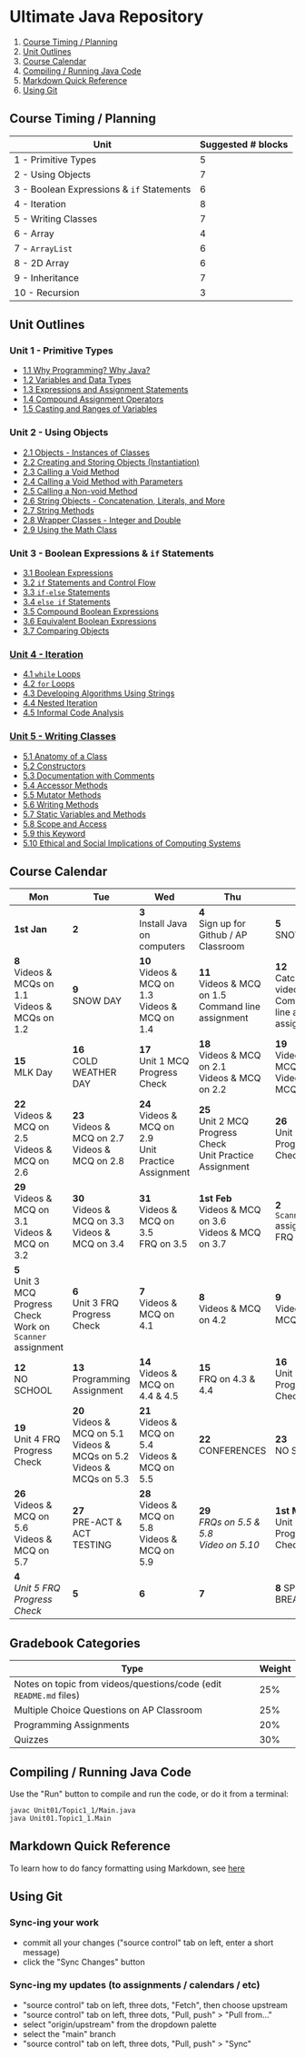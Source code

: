 # Ultimate Java Repository

1. [Course Timing / Planning](#course-timing--planning)
1. [Unit Outlines](#unit-outlines)
1. [Course Calendar](#course-calendar)
1. [Compiling / Running Java Code](#compiling--running-java-code)
1. [Markdown Quick Reference](#markdown-quick-reference)
1. [Using Git](#using-git)

## Course Timing / Planning

| Unit                                      | Suggested # blocks |
| ----------------------------------------- | ------------------ |
| 1 - Primitive Types                       | 5                  |
| 2 - Using Objects                         | 7                  |
| 3 - Boolean Expressions & `if` Statements | 6                  |
| 4 - Iteration                             | 8                  |
| 5 - Writing Classes                       | 7                  |
| 6 - Array                                 | 4                  |
| 7 - `ArrayList`                           | 6                  |
| 8 - 2D Array                              | 6                  |
| 9 - Inheritance                           | 7                  |
| 10 - Recursion                            | 3                  |

## Unit Outlines

### Unit 1 - Primitive Types

- [1.1 Why Programming? Why Java?](Unit01/Topic1_1/README.md)
- [1.2 Variables and Data Types](Unit01/Topic1_2/README.md)
- [1.3 Expressions and Assignment Statements](Unit01/Topic1_3/README.md)
- [1.4 Compound Assignment Operators](Unit01/Topic1_4/README.md)
- [1.5 Casting and Ranges of Variables](Unit01/Topic1_5/README.md)

### Unit 2 - Using Objects

- [2.1 Objects - Instances of Classes](Unit02/Topic2_1/README.md)
- [2.2 Creating and Storing Objects (Instantiation)](Unit02/Topic2_2/README.md)
- [2.3 Calling a Void Method](Unit02/Topic2_3/README.md)
- [2.4 Calling a Void Method with Parameters](Unit02/Topic2_4/README.md)
- [2.5 Calling a Non-void Method](Unit02/Topic2_5/README.md)
- [2.6 String Objects - Concatenation, Literals, and More](Unit02/Topic2_6/README.md)
- [2.7 String Methods](Unit02/Topic2_7/README.md)
- [2.8 Wrapper Classes - Integer and Double](Unit02/Topic2_8/README.md)
- [2.9 Using the Math Class](Unit02/Topic2_9/README.md)

### Unit 3 - Boolean Expressions & `if` Statements

- [3.1 Boolean Expressions](Unit03/Topic3_1/README.md)
- [3.2 `if` Statements and Control Flow](Unit03/Topic3_2/README.md)
- [3.3 `if-else` Statements](Unit03/Topic3_3/README.md)
- [3.4 `else if` Statements](Unit03/Topic3_4/README.md)
- [3.5 Compound Boolean Expressions](Unit03/Topic3_5/README.md)
- [3.6 Equivalent Boolean Expressions](Unit03/Topic3_6/README.md)
- [3.7 Comparing Objects](Unit03/Topic3_7/README.md)

### [Unit 4 - Iteration](Unit04/README.md)

- [4.1 `while` Loops](Unit04/Topic4_1WhileLoops.java)
- [4.2 `for` Loops](Unit04/Topic4_2ForLoops.java)
- [4.3 Developing Algorithms Using Strings](Unit04/Topic4_3AlgorithmsUsingStrings.java)
- [4.4 Nested Iteration](Unit04/Topic4_4NestedIteration.java)
- [4.5 Informal Code Analysis](Unit04/Topic4_5InformalCodeAnalysis.java)

### [Unit 5 - Writing Classes](Unit05/README.md)

- [5.1 Anatomy of a Class](Unit05/Topic5_1AnatomyOfClass.java)
- [5.2 Constructors](Unit05/Topic5_2Constructors.java)
- [5.3 Documentation with Comments](Unit05/Topic5_3DocumentationWithComments.java)
- [5.4 Accessor Methods](Unit05/Topic5_4AccessorMethods.java)
- [5.5 Mutator Methods](Unit05/Topic5_5MutatorMethods.java)
- [5.6 Writing Methods](Unit05/Topic5_6WritingMethods.java)
- [5.7 Static Variables and Methods](Unit05/Topic5_7StaticVariablesAndMethods.java)
- [5.8 Scope and Access](Unit05/Topic5_8ScopeAndAccess.java)
- [5.9 this Keyword](Unit05/Topic5_9ThisKeyword.java)
- [5.10 Ethical and Social Implications of Computing Systems](Unit05/Topic5_10EthicalAndSocialImplicationsOfComputingSystems.java)

## Course Calendar

| Mon                                                                    | Tue                                                                                 | Wed                                                          | Thu                                                                | Fri                                                                   |
| ---------------------------------------------------------------------- | ----------------------------------------------------------------------------------- | ------------------------------------------------------------ | ------------------------------------------------------------------ | --------------------------------------------------------------------- |
| **1st Jan**                                                            | **2**                                                                               | **3** <br> Install Java on computers                         | **4** <br> Sign up for Github / AP Classroom                       | **5** <br> SNOW DAY                                                   |
| **8** <br> Videos & MCQs on 1.1 <br> Videos & MCQs on 1.2              | **9** <br> SNOW DAY                                                                 | **10** <br> Videos & MCQ on 1.3 <br> Videos & MCQ on 1.4     | **11** <br> Videos & MCQ on 1.5 <br> Command line assignment       | **12** <br> Catch up on videos/MCQs <br> Command line args assignment |
| **15** <br> MLK Day                                                    | **16** <br> COLD WEATHER DAY                                                        | **17** <br> Unit 1 MCQ Progress Check                        | **18** <br> Videos & MCQ on 2.1 <br> Videos & MCQ on 2.2           | **19** <br> Videos & MCQ on 2.3 <br> Videos & MCQ on 2.4              |
| **22** <br> Videos & MCQ on 2.5 <br> Videos & MCQ on 2.6               | **23** <br> Videos & MCQ on 2.7 <br> Videos & MCQ on 2.8                            | **24** <br> Videos & MCQ on 2.9 <br>Unit Practice Assignment | **25** <br> Unit 2 MCQ Progress Check<br> Unit Practice Assignment | **26** <br> Unit 2 FRQ Progress Check                                 |
| **29** <br> Videos & MCQ on 3.1 <br> Videos & MCQ on 3.2               | **30** <br> Videos & MCQ on 3.3 <br> Videos & MCQ on 3.4                            | **31** <br> Videos & MCQ on 3.5 <br> FRQ on 3.5              | **1st Feb** <br> Videos & MCQ on 3.6 <br> Videos & MCQ on 3.7      | **2** <br> `Scanner` assignment <br> FRQ on 3.7                       |
| **5** <br> Unit 3 MCQ Progress Check <br> Work on `Scanner` assignment | **6** <br> Unit 3 FRQ Progress Check                                                | **7** <br> Videos & MCQ on 4.1                               | **8** <br> Videos & MCQ on 4.2                                     | **9** <br> Videos & MCQ on 4.3                                        |
| **12** <br> NO SCHOOL                                                  | **13** <br> Programming Assignment                                                  | **14** <br> Videos & MCQ on 4.4 & 4.5                        | **15** <br> FRQ on 4.3 & 4.4                                       | **16** <br> Unit 4 MCQ Progress Check                                 |
| **19** <br> Unit 4 FRQ Progress Check                                  | **20** <br> Videos & MCQ on 5.1 <br> Videos & MCQs on 5.2 <br> Videos & MCQs on 5.3 | **21** <br> Videos & MCQ on 5.4 <br> Videos & MCQ on 5.5     | **22** <br> CONFERENCES                                            | **23** <br> NO SCHOOL                                                 |
| **26** <br> Videos & MCQ on 5.6 <br> Videos & MCQ on 5.7               | **27** <br> PRE-ACT & ACT TESTING                                                   | **28** <br> Videos & MCQ on 5.8 <br> Videos & MCQ on 5.9     | **29** <br> _FRQs on 5.5 & 5.8 <br> Video on 5.10_                 | **1st Mar** <br> Unit 5 MCQ Progress Check                            |
| **4** <br> _Unit 5 FRQ Progress Check_                                 | **5** <br>                                                                          | **6**                                                        | **7**                                                              | **8** SPRING BREAK                                                    |

## Gradebook Categories

| Type                                                               | Weight |
| ------------------------------------------------------------------ | ------ |
| Notes on topic from videos/questions/code (edit `README.md` files) | 25%    |
| Multiple Choice Questions on AP Classroom                          | 25%    |
| Programming Assignments                                            | 20%    |
| Quizzes                                                            | 30%    |

## Compiling / Running Java Code

Use the "Run" button to compile and run the code, or do it from a terminal:

```
javac Unit01/Topic1_1/Main.java
java Unit01.Topic1_1.Main
```

## Markdown Quick Reference

To learn how to do fancy formatting using Markdown, see [here](https://github.com/adam-p/markdown-here/wiki/Markdown-Cheatsheet)

## Using Git

### Sync-ing your work

- commit all your changes ("source control" tab on left, enter a short message)
- click the "Sync Changes" button

### Sync-ing my updates (to assignments / calendars / etc)

- "source control" tab on left, three dots, "Fetch", then choose upstream
- "source control" tab on left, three dots, "Pull, push" > "Pull from..."
- select "origin/upstream" from the dropdown palette
- select the "main" branch
- "source control" tab on left, three dots, "Pull, push" > "Sync"
